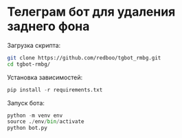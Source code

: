 # Телеграм бот для удаления заднего фона

Загрузка скрипта:

```sh
git clone https://github.com/redboo/tgbot_rmbg.git
cd tgbot-rmbg/
```

Установка зависимостей:

```python
pip install -r requirements.txt
```

Запуск бота:

```python
python -m venv env
source ./env/bin/activate
python bot.py
```
